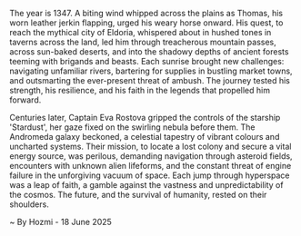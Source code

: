 
The year is 1347.  A biting wind whipped across the plains as Thomas, his worn leather jerkin flapping, urged his weary horse onward.  His quest, to reach the mythical city of Eldoria, whispered about in hushed tones in taverns across the land, led him through treacherous mountain passes, across sun-baked deserts, and into the shadowy depths of ancient forests teeming with brigands and beasts. Each sunrise brought new challenges: navigating unfamiliar rivers, bartering for supplies in bustling market towns, and outsmarting the ever-present threat of ambush.  The journey tested his strength, his resilience, and his faith in the legends that propelled him forward.

Centuries later,  Captain Eva Rostova gripped the controls of the starship 'Stardust', her gaze fixed on the swirling nebula before them. The Andromeda galaxy beckoned, a celestial tapestry of vibrant colours and uncharted systems.  Their mission, to locate a lost colony and secure a vital energy source, was perilous, demanding navigation through asteroid fields, encounters with unknown alien lifeforms, and the constant threat of engine failure in the unforgiving vacuum of space. Each jump through hyperspace was a leap of faith, a gamble against the vastness and unpredictability of the cosmos. The future, and the survival of humanity, rested on their shoulders.

~ By Hozmi - 18 June 2025

